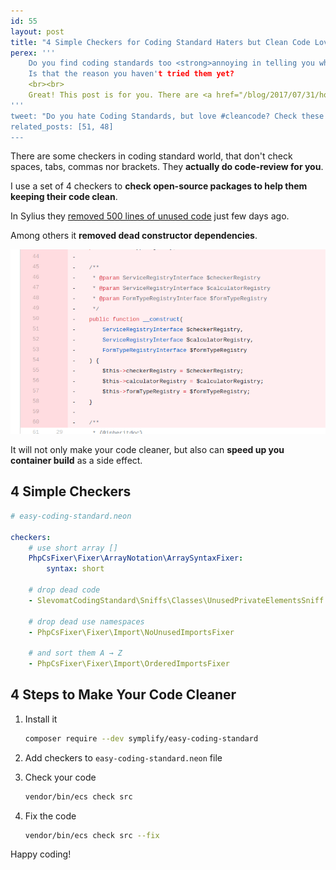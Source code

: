 ```yaml
---
id: 55
layout: post
title: "4 Simple Checkers for Coding Standard Haters but Clean Code Lovers"
perex: '''
    Do you find coding standards too <strong>annoying in telling you where to put that bracket</strong>?
    Is that the reason you haven't tried them yet?
    <br><br>
    Great! This post is for you. There are <a href="/blog/2017/07/31/how-php-coding-standard-tools-actually-work/#write-1-checke-save-hundreds-hours-of-work">other ways to use coding standard</a> and <strong>clean code</strong> is one of them.
'''
tweet: "Do you hate Coding Standards, but love #cleancode? Check these 4 helpful rules #php"
related_posts: [51, 48]
---
```



There are some checkers in coding standard world, that don't check spaces, tabs, commas nor brackets. They **actually do code-review for you**.   


I use a set of 4 checkers to **check open-source packages to help them keeping their code clean**. 

In Sylius they [removed 500 lines of unused code](https://github.com/Sylius/Sylius/pull/8557) just few days ago.

Among others it **removed dead constructor dependencies**.

<img src="/assets/images/posts/2017/clean-checkers/dependency-drop.png" class="img-thumbnail">

It will not only make your code cleaner, but also can **speed up you container build** as a side effect.



## 4 Simple Checkers 


```yaml
# easy-coding-standard.neon

checkers:
    # use short array []
    PhpCsFixer\Fixer\ArrayNotation\ArraySyntaxFixer: 
        syntax: short

    # drop dead code
    - SlevomatCodingStandard\Sniffs\Classes\UnusedPrivateElementsSniff  

    # drop dead use namespaces
    - PhpCsFixer\Fixer\Import\NoUnusedImportsFixer 

    # and sort them A → Z
    - PhpCsFixer\Fixer\Import\OrderedImportsFixer 
```


## 4 Steps to Make Your Code Cleaner


1. Install it

    ```bash
    composer require --dev symplify/easy-coding-standard
    ```

2. Add checkers to `easy-coding-standard.neon` file
    
    
3. Check your code

    ```bash 
    vendor/bin/ecs check src
    ```

4. Fix the code

    ```bash
    vendor/bin/ecs check src --fix
    ```


Happy coding!
